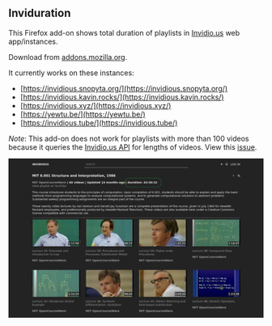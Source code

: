 ## Inviduration

This Firefox add-on shows total duration of playlists in [Invidio.us](https://github.com/omarroth/invidious) web app/instances.

Download from [addons.mozilla.org](https://addons.mozilla.org/en-US/firefox/addon/inviduration/).

It currently works on these instances:

- [https://invidious.snopyta.org/](https://invidious.snopyta.org/)
- [https://invidious.kavin.rocks/](https://invidious.kavin.rocks/)
- [https://invidious.xyz/](https://invidious.xyz/)
- [https://yewtu.be/](https://yewtu.be/)
- [https://invidious.tube/](https://invidious.tube/)

_Note_: This add-on does not work for playlists with more than 100 videos because it queries the [Invidio.us API](https://github.com/omarroth/invidious/wiki/API) for lengths of videos. View this [issue](https://github.com/omarroth/invidious/issues/1260).

![screenshot](screenshot.png)
